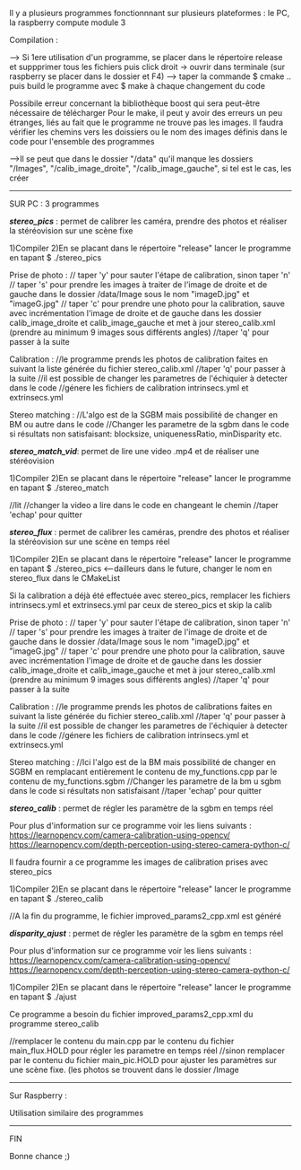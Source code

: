 Il y a plusieurs programmes fonctionnnant sur plusieurs plateformes : le PC, la raspberry compute module 3 

Compilation : 

--> Si 1ere utilisation d'un programme, se placer dans le répertoire release et suppprimer tous les fichiers puis click droit -> ouvrir dans terminale  (sur raspberry se placer dans le dossier et F4)
--> taper la commande $ cmake .. puis build le programme avec $ make à chaque changement du code

Possibile erreur concernant la bibliothèque boost qui sera peut-être nécessaire de télécharger
Pour le make, il peut y avoir des erreurs un peu  étranges, liés au fait que le programme ne trouve pas les images. Il faudra vérifier les chemins vers les doissiers ou le nom des images définis dans le code pour l'ensemble des programmes

-->Il se peut que dans le dossier "/data" qu'il manque les dossiers "/Images", "/calib_image_droite", "/calib_image_gauche", si tel est le cas, les créer

-------------------------------------------------------------------------------------------------------------------------------------------------------------------------------------------------------

SUR PC : 3 programmes

***stereo_pics*** : permet de calibrer les caméra, prendre des photos et réaliser la stéréovision sur une scène fixe

1)Compiler
2)En se placant dans le répertoire "release" lancer le programme en tapant $ ./stereo_pics

Prise de photo :
// taper 'y' pour sauter l'étape de calibration, sinon taper 'n'
// taper 's' pour prendre les images à traiter de l'image de droite et de gauche dans le dossier /data/Image sous le nom "imageD.jpg" et "imageG.jpg"
// taper 'c' pour prendre une photo pour la calibration, sauve avec incrémentation l'image de droite et de gauche dans les dossier calib_image_droite et calib_image_gauche et met à jour stereo_calib.xml
(prendre au  minimum 9 images sous différents angles) 
//taper 'q' pour passer à la suite

Calibration :
//le programme prends les photos de calibration faites en suivant la liste générée du fichier stereo_calib.xml
//taper 'q' pour passer à la suite
//il est possible de changer les parametres de l'échiquier à detecter dans le code
//génere les fichiers de calibration intrinsecs.yml et extrinsecs.yml

Stereo matching :
//L'algo est de la SGBM mais possibilité de changer en BM ou autre dans le code
//Changer les parametre de la sgbm dans le code si résultats non satisfaisant: blocksize, uniquenessRatio, minDisparity etc.


***stereo_match_vid***: permet de lire une video .mp4 et de réaliser une stéréovision

1)Compiler
2)En se placant dans le répertoire "release" lancer le programme en tapant $ ./stereo_match

//lit 
//changer la video a lire dans le code en changeant le chemin 
//taper 'echap' pour quitter


***stereo_flux*** : permet de calibrer les caméras, prendre des photos et réaliser la stéréovision sur une scène en temps réel

1)Compiler
2)En se placant dans le répertoire "release" lancer le programme en tapant $ ./stereo_pics    <--dailleurs dans le future, changer le nom en stereo_flux dans le CMakeList

Si la calibration a déjà été effectuée avec stereo_pics, remplacer les fichiers intrinsecs.yml et extrinsecs.yml par ceux de stereo_pics et skip la calib

Prise de photo :
// taper 'y' pour sauter l'étape de calibration, sinon taper 'n'
// taper 's' pour prendre les images à traiter de l'image de droite et de gauche dans le dossier /data/Image sous le nom "imageD.jpg" et "imageG.jpg"
// taper 'c' pour prendre une photo pour la calibration, sauve avec incrémentation l'image de droite et de gauche dans les dossier calib_image_droite et calib_image_gauche et met à jour stereo_calib.xml
(prendre au  minimum 9 images sous différents angles) 
//taper 'q' pour passer à la suite

Calibration :
//le programme prends les photos de calibrations faites en suivant la liste générée du fichier stereo_calib.xml
//taper 'q' pour passer à la suite
//il est possible de changer les parametres de l'échiquier à detecter dans le code
//génere les fichiers de calibration intrinsecs.yml et extrinsecs.yml

Stereo matching :
//Ici l'algo est de la BM mais possibilité de changer en SGBM en remplacant entièrement le contenu de my_functions.cpp par le contenu de my_functions.sgbm
//Changer les parametre de la bm u sgbm dans le code si résultats non satisfaisant
//taper 'echap' pour quitter


***stereo_calib*** : permet de régler les paramètre de la sgbm en temps réel

Pour plus d'information sur ce programme voir les liens suivants :
https://learnopencv.com/camera-calibration-using-opencv/
https://learnopencv.com/depth-perception-using-stereo-camera-python-c/

Il faudra fournir a ce programme les images de calibration prises avec stereo_pics


1)Compiler
2)En se placant dans le répertoire "release" lancer le programme en tapant $ ./stereo_calib


//A la fin du programme, le fichier improved_params2_cpp.xml est généré

***disparity_ajust*** : permet de régler les paramètre de la sgbm en temps réel

Pour plus d'information sur ce programme voir les liens suivants :
https://learnopencv.com/camera-calibration-using-opencv/
https://learnopencv.com/depth-perception-using-stereo-camera-python-c/


1)Compiler
2)En se placant dans le répertoire "release" lancer le programme en tapant $ ./ajust 

Ce programme a besoin du fichier improved_params2_cpp.xml du programme stereo_calib

//remplacer le contenu du main.cpp par le contenu du fichier main_flux.HOLD pour régler les parametre en temps réel
//sinon remplacer par le contenu du fichier main_pic.HOLD pour ajuster les paramètres sur une scène fixe. (les photos se trouvent dans le dossier /Image




----------------------------------------------------------------------------------------------------------------------------------------------------------------------------------------------

Sur Raspberry :

Utilisation similaire des programmes


----------------------------------------------------------------------------------------------------------------------------------------------------------------------------------------------


FIN

Bonne chance ;)
